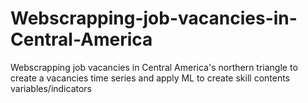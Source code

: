 # Webscrapping-job-vacancies-in-Central-America
Webscrapping job vacancies in Central America's northern triangle to create a vacancies time series and apply ML to create skill contents variables/indicators
